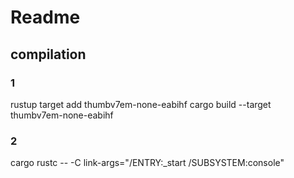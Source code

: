 # Readme

## compilation

### 1
rustup target add thumbv7em-none-eabihf
cargo build --target thumbv7em-none-eabihf
### 2
cargo rustc -- -C link-args="/ENTRY:_start /SUBSYSTEM:console"
